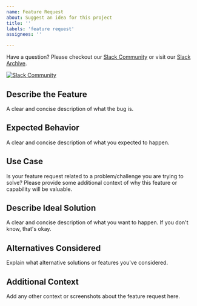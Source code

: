 ```yaml
---
name: Feature Request
about: Suggest an idea for this project
title: ''
labels: 'feature request'
assignees: ''

---
```


Have a question? Please checkout our [Slack Community](https://slack.cloudposse.com) or visit our [Slack Archive](https://archive.sweetops.com/). 

[![Slack Community](https://slack.cloudposse.com/badge.svg)](https://slack.cloudposse.com)

## Describe the Feature

A clear and concise description of what the bug is. 

## Expected Behavior

A clear and concise description of what you expected to happen.

## Use Case

Is your feature request related to a problem/challenge you are trying to solve? Please provide some additional context of why this feature or capability will be valuable.

## Describe Ideal Solution

A clear and concise description of what you want to happen. If you don't know, that's okay.

## Alternatives Considered

Explain what alternative solutions or features you've considered.

## Additional Context

Add any other context or screenshots about the feature request here.